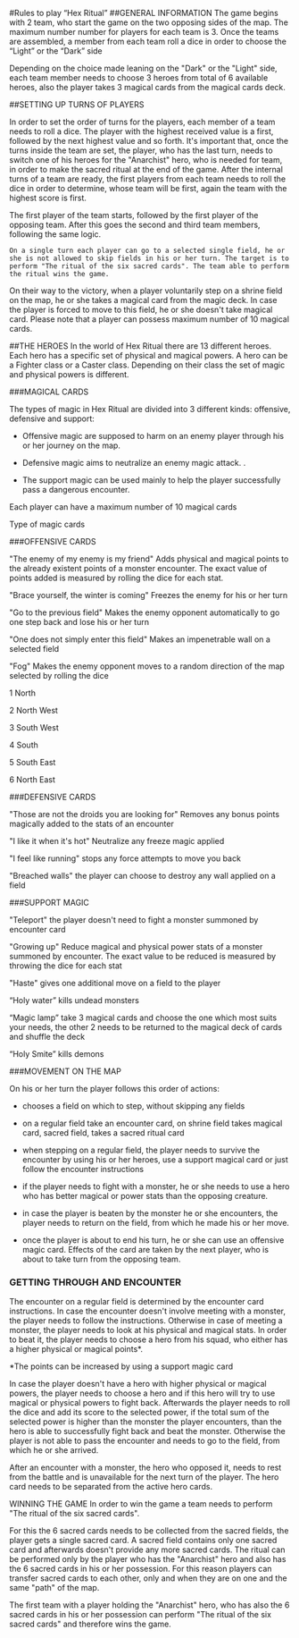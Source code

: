 #Rules to play “Hex Ritual”
##GENERAL INFORMATION
The game begins with 2 team, who start the game on the two opposing sides of the map. The maximum number number for players for each team is 3. Once the teams are assembled, a member from each team roll a dice in order to choose the “Light” or the “Dark” side

Depending on the choice made leaning on the "Dark" or the "Light" side, each team member needs to choose 3 heroes from total of 6 available heroes, also the player takes 3 magical cards from the magical cards deck.  

 

##SETTING UP TURNS OF PLAYERS
 

In order to set the order of turns for the players, each member of a team needs to roll a dice. The player with the highest received value is a first, followed by the next highest value and so forth. It's important that, once the turns inside the team are set, the player, who has the last turn, needs to switch one of his heroes for the "Anarchist" hero, who is needed for team, in order to make the sacred ritual at the end of the game. After the internal turns of a team are ready, the first players from each team needs to roll the dice in order to determine, whose team will be first, again the team with the highest score is first.      

The first player of the team starts, followed by the first player of the opposing team. After this goes the second and third team members, following the same logic.

    On a single turn each player can go to a selected single field, he or she is not allowed to skip fields in his or her turn. The target is to perform "The ritual of the six sacred cards". The team able to perform the ritual wins the game.                       

On their way to the victory, when a player voluntarily step on a shrine field on the map, he or she takes a magical card from the magic deck. In case the player is forced to move to this field, he or she doesn't take magical card. Please note that a player can possess maximum number of 10 magical cards.  

##THE HEROES
In the world of Hex Ritual there are 13 different heroes. Each hero has a specific set of physical and magical powers. A hero can be a Fighter class or a Caster class. Depending on their class the set of magic and physical powers is different.

 

###MAGICAL CARDS
 

The types of magic in Hex Ritual are divided into 3 different kinds: offensive, defensive and support:

- Offensive magic are supposed to harm on an enemy player through his or her journey on the map.

- Defensive magic aims to neutralize an enemy magic attack. .

- The support magic can be used mainly to help the player successfully pass a dangerous encounter.

Each player can have a maximum number of 10 magical cards

Type of magic cards

 

###OFFENSIVE CARDS
 

 

"The enemy of my enemy is my friend" Adds physical and magical points to the already existent points of a monster encounter. The exact value of points added is measured by rolling the dice for each stat.

 

 

"Brace yourself, the winter is coming" Freezes the enemy for his or her turn

 

"Go to the previous field" Makes the enemy opponent automatically to go one step back and lose his or her turn

"One does not simply enter this field" Makes an impenetrable wall on a selected field

"Fog" Makes the enemy opponent moves to a random direction of the map selected by rolling the dice

1 North

2 North West

3 South West

4 South

5 South East

6 North East

 

###DEFENSIVE CARDS
 

 

"Those are not the droids you are looking for" Removes any bonus points magically added to the stats of an encounter

 

"I like it when it's hot" Neutralize any freeze magic applied

"I feel like running" stops any force attempts to move you back

"Breached walls" the player can choose to destroy any wall applied on a field

 

###SUPPORT MAGIC
 

"Teleport" the player doesn't need to fight a monster summoned by encounter card

"Growing up" Reduce magical and physical power stats of a monster summoned by encounter. The exact value to be reduced is measured by throwing the dice for each stat

"Haste" gives one additional move on a field to the player

“Holy water” kills undead monsters

“Magic lamp” take 3 magical cards and choose the one which most suits your needs, the other 2 needs to be returned to the magical deck of cards and shuffle the deck

“Holy Smite” kills demons

 

 

###MOVEMENT ON THE MAP
 

 

On his or her turn the player follows this order of actions:

- chooses a field on which to step, without skipping any fields

- on a regular field take an encounter card, on shrine field takes magical card, sacred field, takes a sacred ritual card

- when stepping on a regular field, the player needs to survive the encounter by using his or her heroes, use a support magical card or just follow the encounter instructions

- if the player needs to fight with a monster, he or she needs to use a hero who has better magical or power stats than the opposing creature.

- in case the player is beaten by the monster he or she encounters, the player needs to return on the field, from which he made his or her move.

- once the player is about to end his turn, he or she can use an offensive magic card. Effects of the card are taken by the next player, who is about to take turn from the opposing team.

 

### GETTING THROUGH AND ENCOUNTER
 

The encounter on a regular field is determined by the encounter card instructions. In case the encounter doesn't involve meeting with a monster, the player needs to follow the instructions. Otherwise in case of meeting a monster, the player needs to look at his physical and magical stats. In order to beat it, the player needs to choose a hero from his squad, who either has a higher physical or magical points*.

*The points can be increased by using a support magic card

In case the player doesn't have a hero with higher physical or magical powers, the player needs to choose a hero and if this hero will try to use magical or physical powers to fight back. Afterwards the player needs to roll the dice and add its score to the selected power, if the total sum of the selected power is higher than the monster the player encounters, than the hero is able to successfully fight back and beat the monster. Otherwise the player is not able to pass the encounter and needs to go to the field, from which he or she arrived.

After an encounter with a monster, the hero who opposed it, needs to rest from the battle and is unavailable for the next turn of the player. The hero card needs to be separated from the active hero cards.

WINNING THE GAME
In order to win the game a team needs to perform "The ritual of the six sacred cards".    

For this the 6 sacred cards needs to be collected from the sacred fields, the player gets a single sacred card. A sacred field contains only one sacred card and afterwards doesn't provide any more sacred cards. The ritual can be performed only by the player who has the "Anarchist" hero and also has the 6 sacred cards in his or her possession. For this reason players can transfer sacred cards to each other, only and when they are on one and the same "path" of the map.

The first team with a player holding the "Anarchist" hero, who has also the 6 sacred cards in his or her possession can perform "The ritual of the six sacred cards" and therefore wins the game.  
